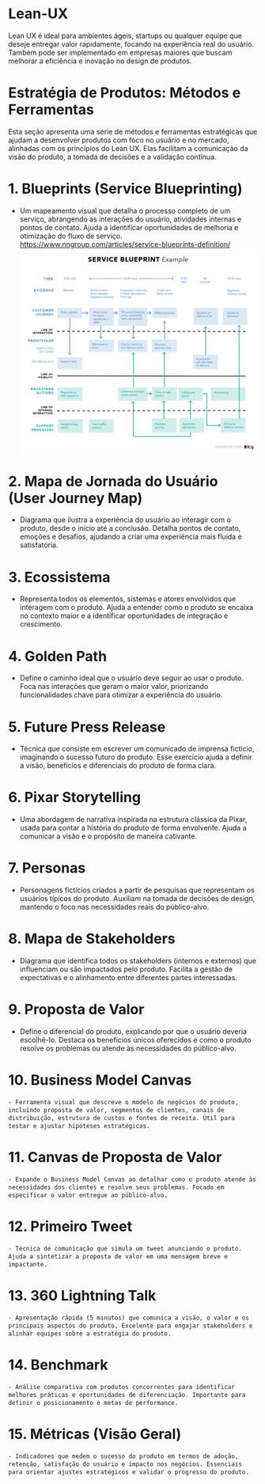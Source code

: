 # Lean-UX
Lean UX é ideal para ambientes ágeis, startups ou qualquer equipe que deseje entregar valor rapidamente, focando na experiência real do usuário. Também pode ser implementado em empresas maiores que buscam melhorar a eficiência e inovação no design de produtos.


# Estratégia de Produtos: Métodos e Ferramentas

Esta seção apresenta uma série de métodos e ferramentas estratégicas que ajudam a desenvolver produtos com foco no usuário e no mercado, alinhadas com os princípios do Lean UX. Elas facilitam a comunicação da visão do produto, a tomada de decisões e a validação contínua.

# 1. Blueprints (Service Blueprinting)
   - Um mapeamento visual que detalha o processo completo de um serviço, abrangendo as interações do usuário, atividades internas e pontos de contato. Ajuda a identificar oportunidades de melhoria e otimização do fluxo de serviço.
   https://www.nngroup.com/articles/service-blueprints-definition/
   ![alt text](image.png)

# 2. Mapa de Jornada do Usuário (User Journey Map)
   - Diagrama que ilustra a experiência do usuário ao interagir com o produto, desde o início até a conclusão. Detalha pontos de contato, emoções e desafios, ajudando a criar uma experiência mais fluida e satisfatória.

# 3. Ecossistema
   - Representa todos os elementos, sistemas e atores envolvidos que interagem com o produto. Ajuda a entender como o produto se encaixa no contexto maior e a identificar oportunidades de integração e crescimento.

# 4. Golden Path
   - Define o caminho ideal que o usuário deve seguir ao usar o produto. Foca nas interações que geram o maior valor, priorizando funcionalidades chave para otimizar a experiência do usuário.

# 5. Future Press Release
   - Técnica que consiste em escrever um comunicado de imprensa fictício, imaginando o sucesso futuro do produto. Esse exercício ajuda a definir a visão, benefícios e diferenciais do produto de forma clara.

# 6. Pixar Storytelling
   - Uma abordagem de narrativa inspirada na estrutura clássica da Pixar, usada para contar a história do produto de forma envolvente. Ajuda a comunicar a visão e o propósito de maneira cativante.

# 7. Personas
   - Personagens fictícios criados a partir de pesquisas que representam os usuários típicos do produto. Auxiliam na tomada de decisões de design, mantendo o foco nas necessidades reais do público-alvo.

# 8. Mapa de Stakeholders
   - Diagrama que identifica todos os stakeholders (internos e externos) que influenciam ou são impactados pelo produto. Facilita a gestão de expectativas e o alinhamento entre diferentes partes interessadas.

# 9. Proposta de Valor
   - Define o diferencial do produto, explicando por que o usuário deveria escolhê-lo. Destaca os benefícios únicos oferecidos e como o produto resolve os problemas ou atende às necessidades do público-alvo.

# 10. Business Model Canvas
    - Ferramenta visual que descreve o modelo de negócios do produto, incluindo proposta de valor, segmentos de clientes, canais de distribuição, estrutura de custos e fontes de receita. Útil para testar e ajustar hipóteses estratégicas.

# 11. Canvas de Proposta de Valor
    - Expande o Business Model Canvas ao detalhar como o produto atende às necessidades dos clientes e resolve seus problemas. Focado em especificar o valor entregue ao público-alvo.

# 12. Primeiro Tweet
    - Técnica de comunicação que simula um tweet anunciando o produto. Ajuda a sintetizar a proposta de valor em uma mensagem breve e impactante.

# 13. 360 Lightning Talk
    - Apresentação rápida (5 minutos) que comunica a visão, o valor e os principais aspectos do produto. Excelente para engajar stakeholders e alinhar equipes sobre a estratégia do produto.

# 14. Benchmark
    - Análise comparativa com produtos concorrentes para identificar melhores práticas e oportunidades de diferenciação. Importante para definir o posicionamento e metas de performance.

# 15. Métricas (Visão Geral)
    - Indicadores que medem o sucesso do produto em termos de adoção, retenção, satisfação do usuário e impacto nos negócios. Essenciais para orientar ajustes estratégicos e validar o progresso do produto.

